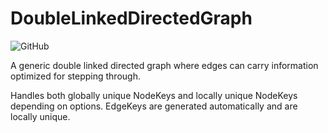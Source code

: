 # DoubleLinkedDirectedGraph
![GitHub](https://img.shields.io/github/license/DevelApp-dk/DoubleLinkedDirectedGraph)

A generic double linked directed graph where edges can carry information optimized for stepping through.

Handles both globally unique NodeKeys and locally unique NodeKeys depending on options. EdgeKeys are generated automatically and are locally unique.


